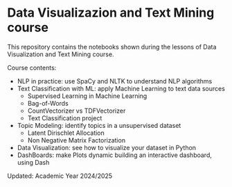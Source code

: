 # Data Visualizazion and Text Mining course
This repository contains the notebooks shown during the lessons of Data Visualization and Text Mining course.

Course contents:
* NLP in practice: use SpaCy and NLTK to understand NLP algorithms
* Text Classification with ML: apply Machine Learning to text data sources
  * Supervised Learning in Machine Learning
  * Bag-of-Words
  * CountVectorizer vs TDFVectorizer
  * Text Classification project
* Topic Modeling: identify topics in a unsupervised dataset
  * Latent Dirischlet Allocation
  * Non Negative Matrix Factorization
* Data Visualization: see how to visualize your dataset in Python
* DashBoards: make Plots dynamic building an interactive dashboard, using Dash

Updated: Academic Year 2024/2025
